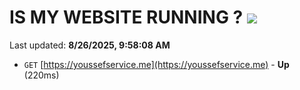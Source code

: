# IS MY WEBSITE RUNNING ? [![](https://img.shields.io/static/v1?label=Sponsor&message=%E2%9D%A4&logo=GitHub&color=%23fe8e86)](https://github.com/sponsors/Youssef-Lehmam)

Last updated: **8/26/2025, 9:58:08 AM**

- `GET` [https://youssefservice.me](https://youssefservice.me) - **Up** (220ms)
